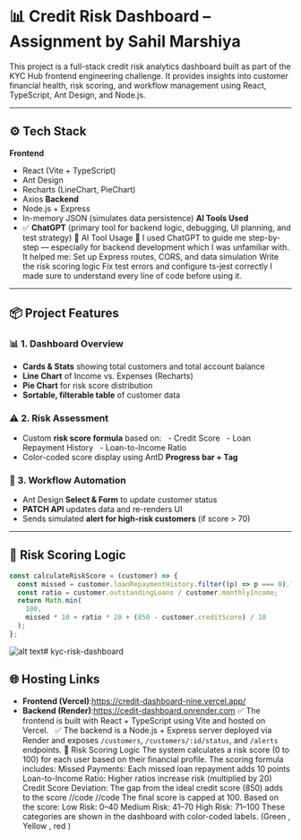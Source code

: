 # 📊 Credit Risk Dashboard – Assignment by Sahil Marshiya

This project is a full-stack credit risk analytics dashboard built as part of the KYC Hub frontend engineering challenge.
It provides insights into customer financial health, risk scoring, and workflow management using React, TypeScript, Ant Design, and Node.js.

---

## ⚙️ Tech Stack

**Frontend**

- React (Vite + TypeScript)
- Ant Design
- Recharts (LineChart, PieChart)
- Axios
  **Backend**
- Node.js + Express
- In-memory JSON (simulates data persistence)
  **AI Tools Used**
- ✅ **ChatGPT** (primary tool for backend logic, debugging, UI planning, and test strategy)
  <!--  -->
  🤖 AI Tool Usage
  💬 I used ChatGPT to guide me step-by-step — especially for backend development which I was unfamiliar with.
  It helped me:
  Set up Express routes, CORS, and data simulation
  Write the risk scoring logic
  Fix test errors and configure ts-jest correctly
  I made sure to understand every line of code before using it.

---

<!--  -->

## 📦 Project Features

### 📊 1. Dashboard Overview

- **Cards & Stats** showing total customers and total account balance
- **Line Chart** of Income vs. Expenses (Recharts)
- **Pie Chart** for risk score distribution
- **Sortable, filterable table** of customer data

### ⚠️ 2. Risk Assessment

- Custom **risk score formula** based on:
    - Credit Score
    - Loan Repayment History
    - Loan-to-Income Ratio
- Color-coded score display using AntD **Progress bar + Tag**

### 🔁 3. Workflow Automation

- Ant Design **Select & Form** to update customer status
- **PATCH API** updates data and re-renders UI
- Sends simulated **alert for high-risk customers** (if score > 70)

---

## 🧠 Risk Scoring Logic

```ts
const calculateRiskScore = (customer) => {
  const missed = customer.loanRepaymentHistory.filter((p) => p === 0).length;
  const ratio = customer.outstandingLoans / customer.monthlyIncome;
  return Math.min(
    100,
    missed * 10 + ratio * 20 + (850 - customer.creditScore) / 10
  );
};
```

![alt text](<Screenshot 2025-04-22 at 2.08.49 AM (2).png>)# kyc-risk-dashboard

## 🌐 Hosting Links

- **Frontend (Vercel)**:https://credit-dashboard-nine.vercel.app/
- **Backend (Render)**:https://cedit-dashboard.onrender.com
  ✅ The frontend is built with React + TypeScript using Vite and hosted on Vercel.  
  ✅ The backend is a Node.js + Express server deployed via Render and exposes `/customers`, `/customers/:id/status`, and `/alerts` endpoints.
  📌 Risk Scoring Logic
  The system calculates a risk score (0 to 100) for each user based on their financial profile.
  The scoring formula includes:
  Missed Payments: Each missed loan repayment adds 10 points
  Loan-to-Income Ratio: Higher ratios increase risk (multiplied by 20)
  Credit Score Deviation: The gap from the ideal credit score (850) adds to the score
  //code
  <!-- Risk Score = (MissedPayments * 10) + (LoanToIncome * 20) + ((850 - CreditScore) / 10) -->
  //code
  The final score is capped at 100. Based on the score:
  Low Risk: 0–40
  Medium Risk: 41–70
  High Risk: 71–100
  These categories are shown in the dashboard with color-coded labels. (Green , Yellow , red )
